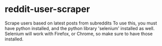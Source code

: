 # reddit-user-scraper
Scrape users based on latest posts from subreddits
To use this, you must have python installed, and the python library 'selenium' installed as well.
Selenium will work with Firefox, or Chrome, so make sure to have those installed.
